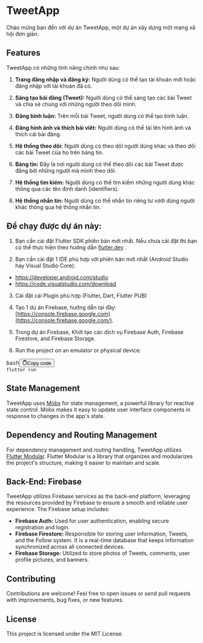 # TweetApp

Chào mừng bạn đến với dự án TweetApp, một dự án xây dựng một mạng xã hội đơn giản.
## Features

TweetApp có những tính năng chính như sau:

1. **Trang đăng nhập và đăng ký:** Người dùng có thể tạo tài khoản mới hoặc đăng nhập với tài  khoản đã có.

2. **Sáng tạo bài đăng (Tweet):** Người dùng có thể sáng tạo các bài Tweet và chia sẻ chúng với những người theo dõi mình.

3. **Đăng bình luận:** Trên mỗi bài Tweet, người dùng có thể tạo bình luận.

4. **Đăng hình ảnh và thích bài viêt:** Người dùng có thể tải lên hình ảnh và thích cái bài đăng.

5. **Hệ thống theo dõi:** Người dùng có theo dõi người dùng khác và theo dõi các bài Tweet của họ trên bảng tin.

6. **Bảng tin:** Đây là nơi người dùng có thể theo dõi các bài Tweet được đăng bởi những người mà mình theo dõi.

7. **Hệ thống tìm kiém:** Người dùng có thể tìm kiếm những người dùng khác thông qua các tên định danh (identifiers).

8. **Hệ thống nhắn tin:** Người dùng có thể nhắn tin riêng tư vơới dùng người khác thông qua hệ thống nhắn tin.

## Để chạy được dự án này:

1. Bạn cần cài đặt Flutter SDK phiên bản mới nhất. Nếu chưa cài đặt thì bạn có thể thực hiện theo hướng dẫn [flutter.dev](https://flutter.dev/docs/get-started/install) .

2. Bạn cần cài đặt 1 IDE phù hợp với phiên bản mới nhất (Android Studio hay Visual Studio Core):
- https://developer.android.com/studio
- https://code.visualstudio.com/download

3. Cài đặt cái Plugin phù hợp (Flutter, Dart, Flutter PUB)

4. Tạo 1 dự án Firebase, hướng dẫn tại đây: [https://console.firebase.google.com](https://console.firebase.google.com/).

5. Trong dự án Firebase, Khởi tạo các dịch vụ Firebase Auth, Firebase Firestore, and Firebase Storage.

6. Run the project on an emulator or physical device:

<pre><div class="bg-black rounded-md mb-4"><div class="flex items-center relative text-gray-200 bg-gray-800 px-4 py-2 text-xs font-sans justify-between rounded-t-md"><span>bash</span><button class="flex ml-auto gap-2"><svg stroke="currentColor" fill="none" stroke-width="2" viewBox="0 0 24 24" stroke-linecap="round" stroke-linejoin="round" class="h-4 w-4" height="1em" width="1em" xmlns="http://www.w3.org/2000/svg"><path d="M16 4h2a2 2 0 0 1 2 2v14a2 2 0 0 1-2 2H6a2 2 0 0 1-2-2V6a2 2 0 0 1 2-2h2"></path><rect x="8" y="2" width="8" height="4" rx="1" ry="1"></rect></svg>Copy code</button></div><div class="p-4 overflow-y-auto"><code class="!whitespace-pre hljs language-bash">flutter run
</code></div></div></pre>

## State Management

TweetApp uses [Mobx](https://pub.dev/packages/mobx) for state management, a powerful library for reactive state control. Mobx makes it easy to update user interface components in response to changes in the app's state.

## Dependency and Routing Management

For dependency management and routing handling, TweetApp utilizes [Flutter Modular](https://pub.dev/packages/flutter_modular). Flutter Modular is a library that organizes and modularizes the project's structure, making it easier to maintain and scale.

## Back-End: Firebase

TweetApp utilizes Firebase services as the back-end platform, leveraging the resources provided by Firebase to ensure a smooth and reliable user experience. The Firebase setup includes:

* **Firebase Auth:** Used for user authentication, enabling secure registration and login.
* **Firebase Firestore:** Responsible for storing user information, Tweets, and the Follow system. It is a real-time database that keeps information synchronized across all connected devices.
* **Firebase Storage:** Utilized to store photos of Tweets, comments, user profile pictures, and banners.

## Contributing

Contributions are welcome! Feel free to open issues or send pull requests with improvements, bug fixes, or new features.

## License

This project is licensed under the MIT License.
